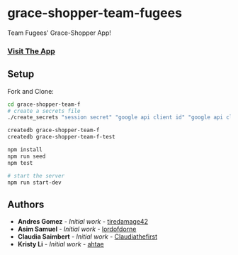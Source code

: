 # grace-shopper-team-fugees

Team Fugees' Grace-Shopper App!

### [Visit The App](https://grace-shopper-team-f.herokuapp.com/)

## Setup

Fork and Clone:

```bash
cd grace-shopper-team-f
# create a secrets file
./create_secrets "session secret" "google api client id" "google api client secret"

createdb grace-shopper-team-f
createdb grace-shopper-team-f-test

npm install
npm run seed
npm test

# start the server
npm run start-dev
```

## Authors

* **Andres Gomez** - *Initial work* - [tiredamage42](https://github.com/tiredamage42)
* **Asim Samuel** - *Initial work* - [lordofdorne](https://github.com/lordofdorne)
* **Claudia Saimbert** - *Initial work* - [Claudiathefirst](https://github.com/Claudiathefirst)
* **Kristy Li** - *Initial work* - [ahtae](https://github.com/ahtae)
